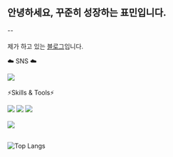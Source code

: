 
## 안녕하세요, 꾸준히 성장하는 표민입니다.
--
<br/><br/>
제가 하고 있는 [블로그](https://myopin.tistory.com/category)입니다.

 ☁️ SNS ☁️
 
 <a href="https://www.instagram.com/myopingu_/" target="_blank"><img src="https://img.shields.io/badge/instagram-E4405F?style=flat-square&logo=instagram&logoColor=white"/></a>
 <br/><br/>
⚡Skills & Tools⚡

<img src="https://img.shields.io/badge/HTML-FCBFBD?style=fot-the-badge&logo=HTML5&logoColor=E34F26"> <img src="https://img.shields.io/badge/CSS-FCBFBD?style=fot-the-badge&logo=CSS3&logoColor=1572B6"> <img src="https://img.shields.io/badge/Java Script-FCBFBD?style=fot-the-badge&logo=JavaScript&logoColor=F7DF1E">
<br/><br/>
<img src="https://img.shields.io/badge/java-E8E8E8?style=fot-the-badge&logo=java&logoColor=white">
 <br/><br/>
 
![Top Langs](https://github-readme-stats.vercel.app/api/top-langs/?username=pyominmin&layout=compact)
